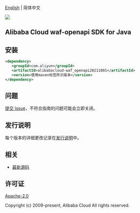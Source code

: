 [English](README.md) | 简体中文

![](https://aliyunsdk-pages.alicdn.com/icons/AlibabaCloud.svg)

## Alibaba Cloud waf-openapi SDK for Java

## 安装

```xml
<dependency>
   <groupId>com.aliyun</groupId>
   <artifactId>alibabacloud-waf_openapi20211001</artifactId>
   <version>使用maven标签所示版本</version>
</dependency>
```

## 问题

[提交 Issue](https://github.com/aliyun/alibabacloud-java-async-sdk/issues/new)，不符合指南的问题可能会立即关闭。

## 发行说明

每个版本的详细更改记录在[发行说明](./ChangeLog.txt)中。

## 相关

- [最新源码](https://github.com/aliyun/alibabacloud-async-java-sdk/)

## 许可证

[Apache-2.0](http://www.apache.org/licenses/LICENSE-2.0)

Copyright (c) 2009-present, Alibaba Cloud All rights reserved.
